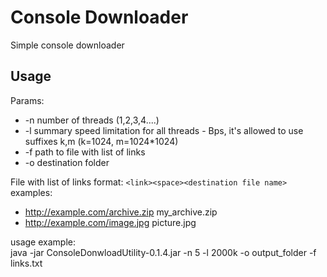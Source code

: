 # Console Downloader

Simple console downloader

## Usage

Params:
- -n number of threads (1,2,3,4....)
- -l summary speed limitation for all threads - Bps, it's allowed to use suffixes k,m (k=1024, m=1024*1024)
- -f path to file with list of links
- -o destination folder

File with list of links format:
`<link><space><destination file name>`  
examples:  
 - http://example.com/archive.zip my_archive.zip
 - http://example.com/image.jpg picture.jpg

usage example:  
java -jar ConsoleDonwloadUtility-0.1.4.jar -n 5 -l 2000k -o output_folder -f links.txt
